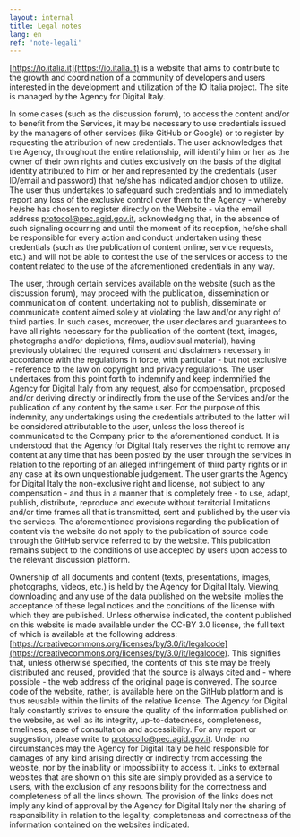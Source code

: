 ```yaml
---
layout: internal
title: Legal notes
lang: en
ref: 'note-legali'
---
```


[https://io.italia.it](https://io.italia.it) is a website that aims to contribute to the growth and coordination of a community of developers and users interested in the development and utilization of the IO Italia project. The site is managed by the Agency for Digital Italy.

In some cases (such as the discussion forum), to access the content and/or to benefit from the Services, it may be necessary to use credentials issued by the managers of other services (like GitHub or Google) or to register by requesting the attribution of new credentials. The user acknowledges that the Agency, throughout the entire relationship, will identify him or her as the owner of their own rights and duties exclusively on the basis of the digital identity attributed to him or her and represented by the credentials (user ID/email and password) that he/she has indicated and/or chosen to utilize. The user thus undertakes to safeguard such credentials and to immediately report any loss of the exclusive control over them to the Agency - whereby he/she has chosen to register directly on the Website - via the email address [protocol@pec.agid.gov.it](protocol@pec.agid.gov.it), acknowledging that, in the absence of such signaling occurring and until the moment of its reception, he/she shall be responsible for every action and conduct undertaken using these credentials (such as the publication of content online, service requests, etc.) and will not be able to contest the use of the services or access to the content related to the use of the aforementioned credentials in any way.

The user, through certain services available on the website (such as the discussion forum), may proceed with the publication, dissemination or communication of content, undertaking not to publish, disseminate or communicate content aimed solely at violating the law and/or any right of third parties. In such cases, moreover, the user declares and guarantees to have all rights necessary for the publication of the content (text, images, photographs and/or depictions, films, audiovisual material), having previously obtained the required consent and disclaimers necessary in accordance with the regulations in force, with particular - but not exclusive - reference to the law on copyright and privacy regulations. The user undertakes from this point forth to indemnify and keep indemnified the Agency for Digital Italy from any request, also for compensation, proposed and/or deriving directly or indirectly from the use of the Services and/or the publication of any content by the same user. For the purpose of this indemnity, any undertakings using the credentials attributed to the latter will be considered attributable to the user, unless the loss thereof is communicated to the Company prior to the aforementioned conduct. It is understood that the Agency for Digital Italy reserves the right to remove any content at any time that has been posted by the user through the services in relation to the reporting of an alleged infringement of third party rights or in any case at its own unquestionable judgement. The user grants the Agency for Digital Italy the non-exclusive right and license, not subject to any compensation - and thus in a manner that is completely free - to use, adapt, publish, distribute, reproduce and execute without territorial limitations and/or time frames all that is transmitted, sent and published by the user via the services. The aforementioned provisions regarding the publication of content via the website do not apply to the publication of source code through the GitHub service referred to by the website. This publication remains subject to the conditions of use accepted by users upon access to the relevant discussion platform.

Ownership of all documents and content (texts, presentations, images, photographs, videos, etc.) is held by the Agency for Digital Italy. Viewing, downloading and any use of the data published on the website implies the acceptance of these legal notices and the conditions of the license with which they are published. Unless otherwise indicated, the content published on this website is made available under the CC-BY 3.0 license, the full text of which is available at the following address: [https://creativecommons.org/licenses/by/3.0/it/legalcode](https://creativecommons.org/licenses/by/3.0/it/legalcode). This signifies that, unless otherwise specified, the contents of this site may be freely distributed and reused, provided that the source is always cited and - where possible - the web address of the original page is conveyed. The source code of the website, rather, is available here on the GitHub platform and is thus reusable within the limits of the relative license. The Agency for Digital Italy constantly strives to ensure the quality of the information published on the website, as well as its integrity, up-to-datedness, completeness, timeliness, ease of consultation and accessibility. For any report or suggestion, please write to protocollo@pec.agid.gov.it. Under no circumstances may the Agency for Digital Italy be held responsible for damages of any kind arising directly or indirectly from accessing the website, nor by the inability or impossibility to access it. Links to external websites that are shown on this site are simply provided as a service to users, with the exclusion of any responsibility for the correctness and completeness of all the links shown. The provision of the links does not imply any kind of approval by the Agency for Digital Italy nor the sharing of responsibility in relation to the legality, completeness and correctness of the information contained on the websites indicated.
